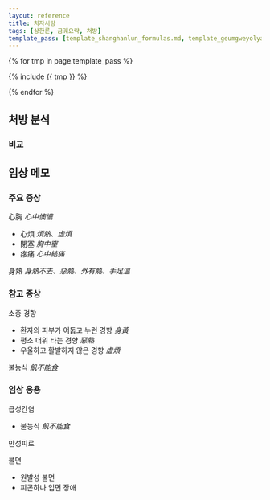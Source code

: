 ```yaml
---
layout: reference
title: 치자시탕
tags: [상한론, 금궤요략, 처방]
template_pass: [template_shanghanlun_formulas.md, template_geumgweyolyag_formulas.md, template_etc_formulas.md]
---
```



{% for tmp in page.template_pass %}

{% include {{ tmp }} %}

{% endfor %}

## 처방 분석



### 비교




## 임상 메모


### 주요 증상

心胸 _心中懊憹_
* 心煩 _煩熱、虛煩_
* 閉塞 _胸中窒_
* 疼痛 _心中結痛_

身熱 _身熱不去、惡熱、外有熱、手足溫_


### 참고 증상

소증 경향
* 환자의 피부가 어둡고 누런 경향 _身黃_
* 평소 더위 타는 경향 _惡熱_
* 우울하고 활발하지 않은 경향 _虛煩_

불능식 _飢不能食_

### 임상 응용

급성간염
* 불능식 _飢不能食_

만성피로


불면
* 원발성 불면
* 피곤하나 입면 장애
